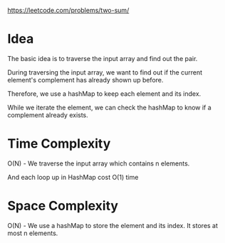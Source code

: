 https://leetcode.com/problems/two-sum/

# Idea

The basic idea is to traverse the input array and find out the pair.

During traversing the input array, we want to find out if the current element's complement has already shown up before.

Therefore, we use a hashMap to keep each element and its index.

While we iterate the element, we can check the hashMap to know if a complement already exists.

# Time Complexity

O(N) - We traverse the input array which contains n elements. 

And each loop up in HashMap cost O(1) time 

# Space Complexity

O(N) - We use a hashMap to store the element and its index. It stores at most n elements.